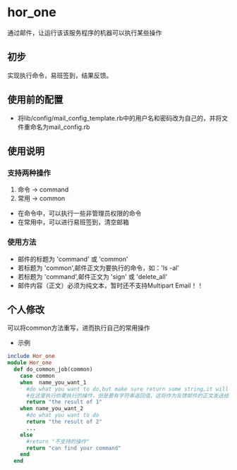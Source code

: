 # hor_one
通过邮件，让运行该该服务程序的机器可以执行某些操作
## 初步
实现执行命令，易班签到，结果反馈。
## 使用前的配置
- 将lib/config/mail_config_template.rb中的用户名和密码改为自己的，并将文件重命名为mail_config.rb
## 使用说明
### 支持两种操作
1. 命令 -> command
2. 常用 -> common
- 在命令中，可以执行一些非管理员权限的命令
- 在常用中，可以进行易班签到，清空邮箱
### 使用方法
- 邮件的标题为 'command' 或 'common'
- 若标题为 'common',邮件正文为要执行的命令，如：'ls -al'
- 若标题为 'command',邮件正文为 'sign' 或 'delete_all'
- 邮件内容（正文）必须为纯文本，暂时还不支持Multipart Email！！
## 个人修改
可以将common方法重写，进而执行自己的常用操作
- 示例
```ruby
include Hor_one
module Hor_one
  def do_common_job(common)
    case common
    when  name_you_want_1
      #do what you want to do,but make sure return some string,it will feedback to you
      #在这里执行你要执行的操作，但是要有字符串返回值，这将作为反馈邮件的正文发送给您
      return "the result of 1"
    when name_you_want_2
      #do what you want to do
      return "the result of 2"
      ...
    else
      #return "不支持的操作"
      return "can find your command"
    end
  end
  ```
